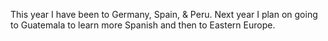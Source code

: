 This year I have been to Germany, Spain, & Peru. Next year I plan on going to Guatemala to learn more Spanish and then to Eastern Europe. 
